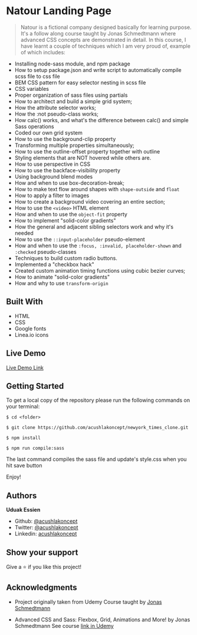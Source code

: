 # Natour Landing Page

> Natour is a fictional company designed basically for learning purpose.
> It's a follow along course taught by Jonas Schmedtmann where advanced CSS concepts are demonstrated in detail.
> In this course, I have learnt a couple of techniques which I am very proud of, example of which includes:

- Installing node-sass module, and npm package
- How to setup package.json and write script to automatically compile scss file to css file
- BEM CSS pattern for easy selector nesting in scss file
- CSS variables
- Proper organization of sass files using partials
- How to architect and build a simple grid system;
- How the attribute selector works;
- How the :not pseudo-class works;
- How calc() works, and what's the difference between calc() and simple Sass operations
- Coded our own grid system
- How to use the background-clip property
- Transforming multiple properties simultaneously;
- How to use the outline-offset property together with outline
- Styling elements that are NOT hovered while others are.
- How to use perspective in CSS
- How to use the backface-visibility property
- Using background blend modes
- How and when to use box-decoration-break;
- How to make text flow around shapes with `shape-outside` and `float`
- How to apply a filter to images
- How to create a background video covering an entire section;
- How to use the `<video>` HTML element
- How and when to use the `object-fit` property
- How to implement "solid-color gradients"
- How the general and adjacent sibling selectors work and why it's needed
- How to use the `::input-placeholder` pseudo-element
- How and when to use the `:focus, :invalid, placeholder-shown` and `:checked` pseudo-classes
- Techniques to build custom radio buttons.
- Implemented a "checkbox hack"
- Created custom animation timing functions using cubic bezier curves;
- How to animate "solid-color gradients"
- How and why to use `transform-origin`

## Built With

- HTML
- CSS
- Google fonts
- Linea.io icons

## Live Demo

[Live Demo Link](https://acushlakoncept.github.io/natour-landing-page/)

## Getting Started

To get a local copy of the repository please run the following commands on your terminal:

```
$ cd <folder>
```

```
$ git clone https://github.com/acushlakoncept/newyork_times_clone.git

$ npm install

$ npm run compile:sass
```

The last command compiles the sass file and update's style.css when you hit save button

Enjoy!

## Authors

**Uduak Essien**

- Github: [@acushlakoncept](https://github.com/acushlakoncept/)
- Twitter: [@acushlakoncept](https://twitter.com/acushlakoncept)
- Linkedin: [acushlakoncept](https://www.linkedin.com/in/acushlakoncept/)

## Show your support

Give a ⭐️ if you like this project!

## Acknowledgments

- Project originally taken from Udemy Course taught by [Jonas Schmedtmann](https://github.com/jonasschmedtmann)

- Advanced CSS and Sass: Flexbox, Grid, Animations and More! by Jonas Schmedtmann See course [link in Udemy](https://www.udemy.com/course/advanced-css-and-sass/)
